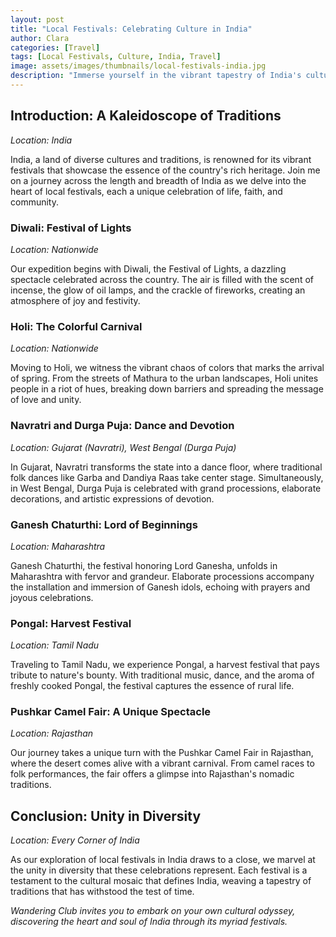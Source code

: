 ```yaml
---
layout: post
title: "Local Festivals: Celebrating Culture in India"
author: Clara
categories: [Travel]
tags: [Local Festivals, Culture, India, Travel]
image: assets/images/thumbnails/local-festivals-india.jpg
description: "Immerse yourself in the vibrant tapestry of India's cultural richness as we explore the colorful and diverse local festivals that light up the spirit of the nation."
---
```


## Introduction: A Kaleidoscope of Traditions

*Location: India*

India, a land of diverse cultures and traditions, is renowned for its vibrant festivals that showcase the essence of the country's rich heritage. Join me on a journey across the length and breadth of India as we delve into the heart of local festivals, each a unique celebration of life, faith, and community.

### Diwali: Festival of Lights

*Location: Nationwide*

Our expedition begins with Diwali, the Festival of Lights, a dazzling spectacle celebrated across the country. The air is filled with the scent of incense, the glow of oil lamps, and the crackle of fireworks, creating an atmosphere of joy and festivity.

### Holi: The Colorful Carnival

*Location: Nationwide*

Moving to Holi, we witness the vibrant chaos of colors that marks the arrival of spring. From the streets of Mathura to the urban landscapes, Holi unites people in a riot of hues, breaking down barriers and spreading the message of love and unity.

### Navratri and Durga Puja: Dance and Devotion

*Location: Gujarat (Navratri), West Bengal (Durga Puja)*

In Gujarat, Navratri transforms the state into a dance floor, where traditional folk dances like Garba and Dandiya Raas take center stage. Simultaneously, in West Bengal, Durga Puja is celebrated with grand processions, elaborate decorations, and artistic expressions of devotion.

### Ganesh Chaturthi: Lord of Beginnings

*Location: Maharashtra*

Ganesh Chaturthi, the festival honoring Lord Ganesha, unfolds in Maharashtra with fervor and grandeur. Elaborate processions accompany the installation and immersion of Ganesh idols, echoing with prayers and joyous celebrations.

### Pongal: Harvest Festival

*Location: Tamil Nadu*

Traveling to Tamil Nadu, we experience Pongal, a harvest festival that pays tribute to nature's bounty. With traditional music, dance, and the aroma of freshly cooked Pongal, the festival captures the essence of rural life.

### Pushkar Camel Fair: A Unique Spectacle

*Location: Rajasthan*

Our journey takes a unique turn with the Pushkar Camel Fair in Rajasthan, where the desert comes alive with a vibrant carnival. From camel races to folk performances, the fair offers a glimpse into Rajasthan's nomadic traditions.

## Conclusion: Unity in Diversity

*Location: Every Corner of India*

As our exploration of local festivals in India draws to a close, we marvel at the unity in diversity that these celebrations represent. Each festival is a testament to the cultural mosaic that defines India, weaving a tapestry of traditions that has withstood the test of time.

*Wandering Club invites you to embark on your own cultural odyssey, discovering the heart and soul of India through its myriad festivals.*
